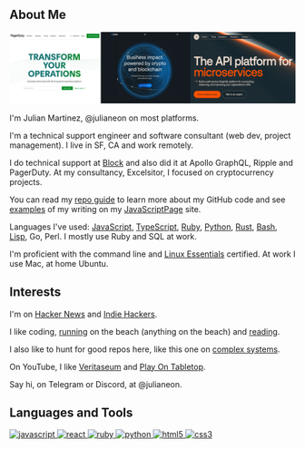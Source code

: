 
## About Me

![worplaces: pagerduty, ripple, apollographql](workplaces.png)

I'm Julian Martinez, @julianeon on most platforms.

I'm a technical support engineer and software consultant (web dev, project management). I live in SF, CA and work remotely. 

I do technical support at [Block](https://www.linkedin.com/in/julianeon/) and also did it at Apollo GraphQL, Ripple and PagerDuty. At my consultancy, Excelsitor, I focused on cryptocurrency projects.

You can read my [repo guide](repo_guide.md) to learn more about my GitHub code and see [examples](https://javascriptpage.com/react-svelte-pitch-deck-app-comparison) of my writing on my [JavaScriptPage](https://javascriptpage.com) site. 

Languages I've used: [JavaScript](repo_guide.md), [TypeScript](https://github.com/julianeon/userform), [Ruby](https://github.com/julianeon/useful-ruby-scripts), [Python](https://github.com/julianeon/slackbot), [Rust](https://github.com/julianeon/moodtracker/tree/main), [Bash](https://github.com/julianeon/useful-bash-scripts), [Lisp](https://gist.github.com/julianeon/11f71c1a860c292b1699a9f75a6c3e0e), Go, Perl. I mostly use Ruby and SQL at work.

I'm proficient with the command line and [Linux Essentials](https://www.lpi.org/our-certifications/exam-010-objectives) certified. At work I use Mac, at home Ubuntu.

## Interests 

I'm on [Hacker News](https://news.ycombinator.com/) and [Indie Hackers](https://indiehackers.com). 

I like coding, [running](https://goldengaterunningclub.org/) on the beach (anything on the beach) and [reading](books.md).

I also like to hunt for good repos here, like this one on [complex systems](https://github.com/ByteByteGoHq/system-design-101).

On YouTube, I like [Veritaseum](https://www.youtube.com/channel/UCHnyfMqiRRG1u-2MsSQLbXA) and [Play On Tabletop](https://www.youtube.com/watch?v=Sk6xN-tmWX8&t=1s).

Say hi, on Telegram or Discord, at @julianeon.

<h2 align="left">Languages and Tools</h2>
<p align="left">
<a href="https://developer.mozilla.org/en-US/docs/Web/JavaScript" target="_blank"> <img src="https://img.shields.io/badge/JavaScript-323330?style=for-the-badge&logo=javascript&logoColor=F7DF1Eg" alt="javascript" </a>
<a href="https://reactjs.org/" target="_blank"> <img src="https://img.shields.io/badge/react-%2320232a.svg?style=for-the-badge&logo=react&logoColor=%2361DAFB" alt="react" </a>
<a href="https://www.ruby-lang.org/en/" target="_blank"> <img src="https://img.shields.io/badge/Ruby-CC342D?style=for-the-badge&logo=ruby&logoColor=white" alt="ruby" /> </a>
<a href="https://www.python.org/" target="_blank"> <img src="https://img.shields.io/badge/Python-3776AB?style=for-the-badge&logo=python&logoColor=white" alt="python" /> </a>
<a href="https://www.w3.org/html/" target="_blank"> <img src="https://img.shields.io/badge/HTML5-E34F26?style=for-the-badge&logo=html5&logoColor=white" alt="html5" /> </a>
<a href="https://www.w3schools.com/css/" target="_blank"> <img src="https://img.shields.io/badge/CSS3-1572B6?style=for-the-badge&logo=css3&logoColor=white" alt="css3" /> </a>

